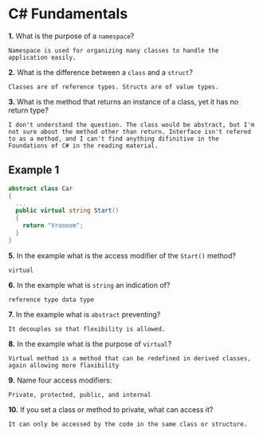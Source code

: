 # C# Fundamentals


**1.** What is the purpose of a `namespace`?
<!-- enter you answer in the space below -->
```
Namespace is used for organizing many classes to handle the application easily.
```
**2.** What is the difference between a `class` and a `struct`?
<!-- enter you answer in the space below -->
```
Classes are of reference types. Structs are of value types.
```
**3.** What is the method that returns an instance of a class, yet it has no return type?
<!-- enter you answer in the space below -->
```
I don't understand the question. The class would be abstract, but I'm not sure about the method other than return. Interface isn't refered to as a method, and I can't find anything difinitive in the Foundations of C# in the reading material.
```
## Example 1
```c#
abstract class Car
{
  ...
  public virtual string Start()
  {
    return "Vroooom";
  }
}
```
**5.** In the example what is the access modifier of the `Start()` method?
<!-- enter you answer in the space below -->
```
virtual
```
**6.** In the example what is `string` an indication of?
<!-- enter you answer in the space below -->
```
reference type data type
```
**7.** In the example what is `abstract` preventing?
<!-- enter you answer in the space below -->
```
It decouples so that flexibility is allowed. 
```
**8.** In the example what is the purpose of `virtual`?
<!-- enter you answer in the space below -->
```
Virtual method is a method that can be redefined in derived classes, again allowing more flaxibility
```
**9.** Name four access modifiers:
<!-- enter you answer in the space below -->
```
Private, protected, public, and internal
```
**10.** If you set a class or method to private, what can access it?
<!-- enter you answer in the space below -->
```
It can only be accessed by the code in the same class or structure.
```